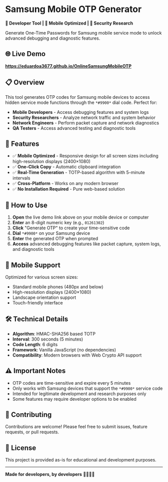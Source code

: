 # Samsung Mobile OTP Generator

**🔧 Developer Tool | 📱 Mobile Optimized | 🔐 Security Research**

Generate One-Time Passwords for Samsung mobile service mode to unlock advanced debugging and diagnostic features.

## 🌐 Live Demo
**https://eduardoa3677.github.io/OnlineSamsungMobileOTP**

## 📋 Overview

This tool generates OTP codes for Samsung mobile devices to access hidden service mode functions through the `*#9900*` dial code. Perfect for:

- **Mobile Developers** - Access debugging features and system logs
- **Security Researchers** - Analyze network traffic and system behavior  
- **Network Engineers** - Perform packet capture and network diagnostics
- **QA Testers** - Access advanced testing and diagnostic tools

## 🚀 Features

- ✅ **Mobile Optimized** - Responsive design for all screen sizes including high-resolution displays (2400×1080)
- ✅ **One-Click Copy** - Automatic clipboard integration
- ✅ **Real-Time Generation** - TOTP-based algorithm with 5-minute intervals
- ✅ **Cross-Platform** - Works on any modern browser
- ✅ **No Installation Required** - Pure web-based solution

## 🔧 How to Use

1. **Open** the live demo link above on your mobile device or computer
2. **Enter** an 8-digit numeric key (e.g., `01261302`)
3. **Click** "Generate OTP" to create your time-sensitive code
4. **Dial** `*#9900*` on your Samsung device
5. **Enter** the generated OTP when prompted
6. **Access** advanced debugging features like packet capture, system logs, and diagnostic tools

## 📱 Mobile Support

Optimized for various screen sizes:
- Standard mobile phones (480px and below)
- High-resolution displays (2400×1080)
- Landscape orientation support
- Touch-friendly interface

## 🛠️ Technical Details

- **Algorithm**: HMAC-SHA256 based TOTP
- **Interval**: 300 seconds (5 minutes)
- **Code Length**: 6 digits
- **Framework**: Vanilla JavaScript (no dependencies)
- **Compatibility**: Modern browsers with Web Crypto API support

## ⚠️ Important Notes

- OTP codes are time-sensitive and expire every 5 minutes
- Only works with Samsung devices that support the `*#9900*` service code
- Intended for legitimate development and research purposes only
- Some features may require developer options to be enabled

## 🤝 Contributing

Contributions are welcome! Please feel free to submit issues, feature requests, or pull requests.

## 📄 License

This project is provided as-is for educational and development purposes.

---

**Made for developers, by developers** 👩‍💻👨‍💻
